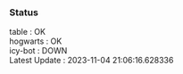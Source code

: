 ### Status


table : OK  
hogwarts : OK  
icy-bot : DOWN  
Latest Update : 2023-11-04 21:06:16.628336
